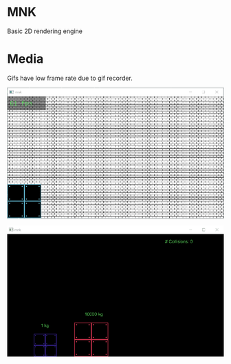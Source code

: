 # MNK
Basic 2D rendering engine

# Media
Gifs have low frame rate due to gif recorder.

![](media/mnk.gif)

![](media/mnk2.gif)
